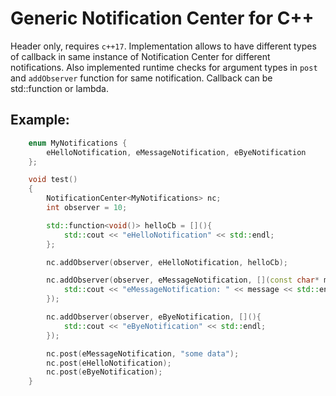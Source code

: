 # Generic Notification Center for C++
Header only, requires `c++17`.
Implementation allows to have different types of callback in same instance of Notification Center for different notifications. Also implemented runtime checks for argument types in `post` and `addObserver` function for same notification.
Callback can be std::function or lambda.

## Example:
```cpp
    enum MyNotifications {
        eHelloNotification, eMessageNotification, eByeNotification
    };

    void test()
    {
        NotificationCenter<MyNotifications> nc;
        int observer = 10;

        std::function<void()> helloCb = [](){
            std::cout << "eHelloNotification" << std::endl;
        };

        nc.addObserver(observer, eHelloNotification, helloCb);

        nc.addObserver(observer, eMessageNotification, [](const char* message){
            std::cout << "eMessageNotification: " << message << std::endl;
        });

        nc.addObserver(observer, eByeNotification, [](){
            std::cout << "eByeNotification" << std::endl;
        });

        nc.post(eMessageNotification, "some data");
        nc.post(eHelloNotification);
        nc.post(eByeNotification);
    }
```


